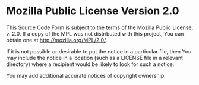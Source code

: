 Mozilla Public License Version 2.0
==================================

  This Source Code Form is subject to the terms of the Mozilla Public
  License, v. 2.0. If a copy of the MPL was not distributed with this
  project, You can obtain one at http://mozilla.org/MPL/2.0/.

If it is not possible or desirable to put the notice in a particular
file, then You may include the notice in a location (such as a LICENSE
file in a relevant directory) where a recipient would be likely to look
for such a notice.

You may add additional accurate notices of copyright ownership.
